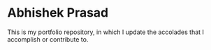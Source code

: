 # Abhishek Prasad

This is my portfolio repository, in which I update the accolades that I accomplish or contribute to. 

